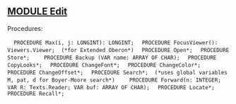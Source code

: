 
## [MODULE Edit](https://github.com/io-core/Edit/blob/main/Edit.Mod)

Procedures:

[](https://github.com/io-core/Edit/blob/main/Edit.Mod#L36) `  PROCEDURE Max(i, j: LONGINT): LONGINT;`
[](https://github.com/io-core/Edit/blob/main/Edit.Mod#L42) `  PROCEDURE FocusViewer(): Viewers.Viewer;  (*for Extended Oberon*)`
[](https://github.com/io-core/Edit/blob/main/Edit.Mod#L46) `  PROCEDURE Open*;`
[](https://github.com/io-core/Edit/blob/main/Edit.Mod#L66) `  PROCEDURE Store*;`
[](https://github.com/io-core/Edit/blob/main/Edit.Mod#L73) `    PROCEDURE Backup (VAR name: ARRAY OF CHAR);`
[](https://github.com/io-core/Edit/blob/main/Edit.Mod#L99) `  PROCEDURE CopyLooks*;`
[](https://github.com/io-core/Edit/blob/main/Edit.Mod#L116) `  PROCEDURE ChangeFont*;`
[](https://github.com/io-core/Edit/blob/main/Edit.Mod#L128) `  PROCEDURE ChangeColor*;`
[](https://github.com/io-core/Edit/blob/main/Edit.Mod#L140) `  PROCEDURE ChangeOffset*;`
[](https://github.com/io-core/Edit/blob/main/Edit.Mod#L152) `  PROCEDURE Search*;  (*uses global variables M, pat, d for Boyer-Moore search*)`
[](https://github.com/io-core/Edit/blob/main/Edit.Mod#L160) `    PROCEDURE Forward(n: INTEGER; VAR R: Texts.Reader; VAR buf: ARRAY OF CHAR);`
[](https://github.com/io-core/Edit/blob/main/Edit.Mod#L201) `  PROCEDURE Locate*;`
[](https://github.com/io-core/Edit/blob/main/Edit.Mod#L226) `  PROCEDURE Recall*;`
